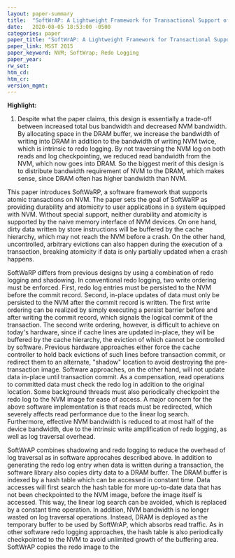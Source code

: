 ```yaml
---
layout: paper-summary
title:  "SoftWrAP: A Lightweight Framework for Transactional Support of Storage Class Memory"
date:   2020-08-05 18:53:00 -0500
categories: paper
paper_title: "SoftWrAP: A Lightweight Framework for Transactional Support of Storage Class Memory"
paper_link: MSST 2015
paper_keyword: NVM; SoftWrap; Redo Logging
paper_year: 
rw_set:
htm_cd:
htm_cr:
version_mgmt:
---
```


**Highlight:**

1. Despite what the paper claims, this design is essentially a trade-off between increased total bus bandwidth and decreased
   NVM bandwidth. By allocating space in the DRAM buffer, we increase the bandwidth of writing into DRAM in addition to
   the bandwidth of writing NVM twice, which is intrinsic to redo logging. By not traversing the NVM log on both reads 
   and log checkpointing, we reduced read bandwidth from the NVM, which now goes into DRAM.
   So the biggest merit of this design is to distribute bandwidth requirement of NVM to the DRAM, which makes sense, since
   DRAM often has higher bandwidth than NVM.

This paper introduces SoftWaRP, a software framework that supports atomic transactions on NVM. The paper sets the goal
of SoftWaRP as providing durability and atomicity to user applications in a system equipped with NVM. Without special
support, neither durability and atomicity is supported by the naive memory interface of NVM devices. On one hand, 
dirty data written by store instructions will be buffered by the cache hierarchy, which may not reach the NVM before
a crash. On the other hand, uncontrolled, arbitrary evictions can also happen during the execution of a transaction, breaking 
atomicity if data is only partially updated when a crash happens.

SoftWaRP differs from previous designs by using a combination of redo logging and shadowing. In conventional redo
logging, two write ordering must be enforced. First, redo log entries must be persisted to the NVM before the commit
record. Second, in-place updates of data must only be persisted to the NVM after the commit record is written. The
first write ordering can be realized by simply executing a persist barrier before and after writing the commit record,
which signals the logical commit of the transaction. The second write ordering, however, is difficult to achieve on today's
hardware, since if cache lines are updated in-place, they will be buffered by the cache hierarchy, the eviction of which
cannot be controlled by software. Previous hardware approaches either force the cache controller to hold back evictions
of such lines before transaction commit, or redirect them to an alternate, "shadow" location to avoid destroying the 
pre-transaction image. Software approaches, on the other hand, will not update data in-place until transaction commit. 
As a compensation, read operations to committed data must check the redo log in addition to the original location.
Some background threads must also periodically checkpoint the redo log to the NVM image for ease of access. 
A major concern for the above software implementation is that reads must be redirected, which severely affects read 
performance due to the linear log search. Furthermore, effective NVM bandwidth is reduced to at most half of the 
device bandwidth, due to the intrinsic write amplification of redo logging, as well as log traversal overhead.

SoftWrAP combines shadowing and redo logging to reduce the overhead of log traversal as in software approcahes described
above. In addition to generating the redo log entry when data is written during a transaction, the software library also
copies dirty data to a DRAM buffer. The DRAM buffer is indexed by a hash table which can be accessed in constant time. 
Data accesses will first search the hash table for more up-to-date data that has not been checkpointed to the NVM image,
before the image itself is accessed. This way, the linear log search can be avoided, which is replaced by a constant 
time operation. In addition, NVM bandwidth is no longer wasted on log traversal operations. Instead, DRAM is deployed 
as the temporary buffer to be used by SoftWrAP, which absorbs read traffic. 
As in other software redo logging approaches, the hash table is also periodically checkpointed to the NVM to avoid 
unlimited growth of the buffering area. SoftWrAP copies the redo image to the 
